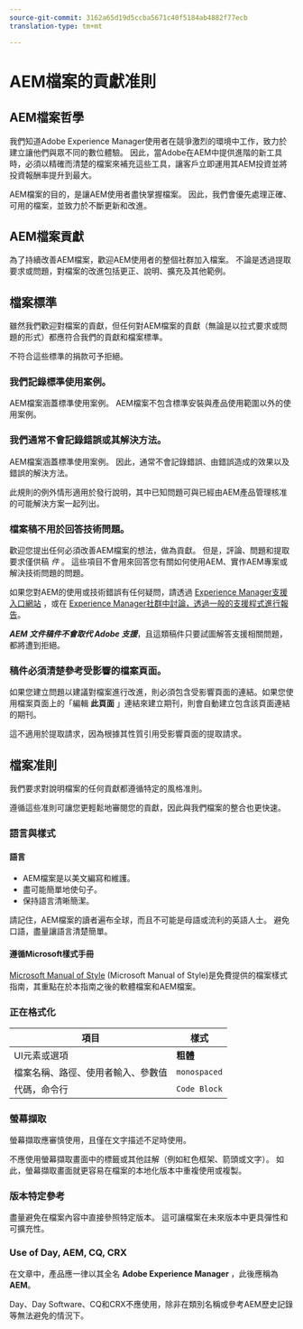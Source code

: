 ```yaml
---
source-git-commit: 3162a65d19d5ccba5671c40f5184ab4882f77ecb
translation-type: tm+mt

---
```

# AEM檔案的貢獻准則

## AEM檔案哲學

我們知道Adobe Experience Manager使用者在競爭激烈的環境中工作，致力於建立讓他們與眾不同的數位體驗。 因此，當Adobe在AEM中提供進階的新工具時，必須以精確而清楚的檔案來補充這些工具，讓客戶立即運用其AEM投資並將投資報酬率提升到最大。

AEM檔案的目的，是讓AEM使用者盡快掌握檔案。 因此，我們會優先處理正確、可用的檔案，並致力於不斷更新和改進。

## AEM檔案貢獻

為了持續改善AEM檔案，歡迎AEM使用者的整個社群加入檔案。 不論是透過提取要求或問題，對檔案的改進包括更正、說明、擴充及其他範例。

## 檔案標準

雖然我們歡迎對檔案的貢獻，但任何對AEM檔案的貢獻（無論是以拉式要求或問題的形式）都應符合我們的貢獻和檔案標準。

不符合這些標準的捐款可予拒絕。

### 我們記錄標準使用案例。

AEM檔案涵蓋標準使用案例。 AEM檔案不包含標準安裝與產品使用範圍以外的使用案例。

### 我們通常不會記錄錯誤或其解決方法。

AEM檔案涵蓋標準使用案例。 因此，通常不會記錄錯誤、由錯誤造成的效果以及錯誤的解決方法。

此規則的例外情形適用於發行說明，其中已知問題可與已經由AEM產品管理核准的可能解決方案一起列出。

### 檔案稿不用於回答技術問題。

歡迎您提出任何必須改善AEM檔案的想法，做為貢獻。 但是，評論、問題和提取要求僅供稿 *件* 。 這些項目不會用來回答您有關如何使用AEM、實作AEM專案或解決技術問題的問題。

如果您對AEM的使用或技術錯誤有任何疑問，請透過 [Experience Manager支援入口網站](https://daycare.day.com/home.html) ，或在 [Experience Manager社群中討論，透過一般的支援程式進行報告](http://help-forums.adobe.com/content/adobeforums/en/experience-manager-forum/adobe-experience-manager.html)。

***AEM 文件稿件不會取代 Adobe 支援***，且這類稿件只要試圖解答支援相關問題，都將遭到拒絕。

### 稿件必須清楚參考受影響的檔案頁面。

如果您建立問題以建議對檔案進行改進，則必須包含受影響頁面的連結。如果您使用檔案頁面上的「編輯 **此頁面** 」連結來建立期刊，則會自動建立包含該頁面連結的期刊。

這不適用於提取請求，因為根據其性質引用受影響頁面的提取請求。

## 檔案准則

我們要求對說明檔案的任何貢獻都遵循特定的風格准則。

遵循這些准則可讓您更輕鬆地審閱您的貢獻，因此與我們檔案的整合也更快速。

### 語言與樣式

#### 語言

* AEM檔案是以美文編寫和維護。
* 盡可能簡單地使句子。
* 保持語言清晰簡潔。

請記住，AEM檔案的讀者遍布全球，而且不可能是母語或流利的英語人士。 避免口語，盡量讓語言清楚簡單。

#### 遵循Microsoft樣式手冊

[Microsoft Manual of Style](https://docs.microsoft.com/en-us/style-guide/welcome/) (Microsoft Manual of Style)是免費提供的檔案樣式指南，其重點在於本指南之後的軟體檔案和AEM檔案。

### 正在格式化

| 項目 | 樣式 |
|---|---|
| UI元素或選項 | **粗體** |
| 檔案名稱、路徑、使用者輸入、參數值 | `monospaced` |
| 代碼，命令行 | ```Code Block``` |

### 螢幕擷取

螢幕擷取應審慎使用，且僅在文字描述不足時使用。

不應使用螢幕擷取畫面中的標籤或其他註解（例如紅色框架、箭頭或文字）。 如此，螢幕擷取畫面就更容易在檔案的本地化版本中重複使用或複製。

### 版本特定參考

盡量避免在檔案內容中直接參照特定版本。 這可讓檔案在未來版本中更具彈性和可擴充性。

### Use of Day, AEM, CQ, CRX

在文章中，產品應一律以其全名 **Adobe Experience Manager** ，此後應稱為 **AEM**。

Day、Day Software、CQ和CRX不應使用，除非在類別名稱或參考AEM歷史記錄等無法避免的情況下。
